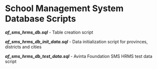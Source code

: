 # School Management System Database Scripts 

***af_sms_hrms_db.sql*** - Table creation script 

***af_sms_hrms_db_init_data.sql*** - Data initialization script for provinces, districts and cities 

***af_sms_hrms_db_test_data.sql*** - Avinta Foundation SMS HRMS test data script 
